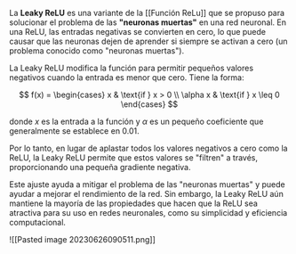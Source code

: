 La **Leaky ReLU** es una variante de la [[Función ReLu]] que se propuso para solucionar el problema de las **"neuronas muertas"** en una red neuronal. En una ReLU, las entradas negativas se convierten en cero, lo que puede causar que las neuronas dejen de aprender si siempre se activan a cero (un problema conocido como "neuronas muertas").

La Leaky ReLU modifica la función para permitir pequeños valores negativos cuando la entrada es menor que cero. Tiene la forma:

$$
f(x) = 
\begin{cases} 
x & \text{if } x > 0 \\
\alpha x & \text{if } x \leq 0
\end{cases}
$$

donde $x$ es la entrada a la función y $\alpha$ es un pequeño coeficiente que generalmente se establece en 0.01. 

Por lo tanto, en lugar de aplastar todos los valores negativos a cero como la ReLU, la Leaky ReLU permite que estos valores se "filtren" a través, proporcionando una pequeña gradiente negativa.

Este ajuste ayuda a mitigar el problema de las "neuronas muertas" y puede ayudar a mejorar el rendimiento de la red. Sin embargo, la Leaky ReLU aún mantiene la mayoría de las propiedades que hacen que la ReLU sea atractiva para su uso en redes neuronales, como su simplicidad y eficiencia computacional.


![[Pasted image 20230626090511.png]]